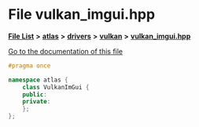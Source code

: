 

# File vulkan\_imgui.hpp

[**File List**](files.md) **>** [**atlas**](dir_1e6ffef027cfcf7ded3287660b505c9f.md) **>** [**drivers**](dir_1605561db8076fbb4262fa758aa3edc0.md) **>** [**vulkan**](dir_d1501d70e56e021a40f9d93dd0e2ca19.md) **>** [**vulkan\_imgui.hpp**](vulkan__imgui_8hpp.md)

[Go to the documentation of this file](vulkan__imgui_8hpp.md)


```C++
#pragma once

namespace atlas {
    class VulkanImGui {
    public:
    private:
    };
};
```


